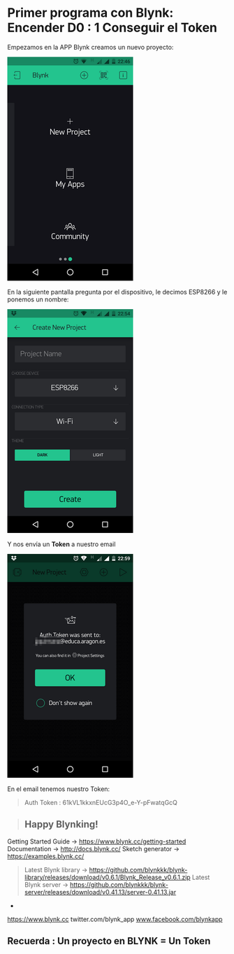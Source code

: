 # Primer programa con Blynk: Encender D0 : 1 Conseguir el Token

Empezamos en la APP Blynk creamos un nuevo proyecto:

![](/assets/Blynk5.png)

En la siguiente pantalla pregunta por el dispositivo, le decimos ESP8266 y le ponemos un nombre:

![](/assets/Blynk6.png)

Y nos envía un **Token** a nuestro email

![](/assets/Blynk7.png)

En el email tenemos nuestro Token:

>Auth Token : 61kVL1kkxnEUcG3p4O_e-Y-pFwatqGcQ

>Happy Blynking!
>-
Getting Started Guide -> https://www.blynk.cc/getting-started
Documentation -> http://docs.blynk.cc/
Sketch generator -> https://examples.blynk.cc/

>Latest Blynk library -> https://github.com/blynkkk/blynk-library/releases/download/v0.6.1/Blynk_Release_v0.6.1.zip
Latest Blynk server -> https://github.com/blynkkk/blynk-server/releases/download/v0.41.13/server-0.41.13.jar
-
https://www.blynk.cc
twitter.com/blynk_app
www.facebook.com/blynkapp
>

## Recuerda : Un proyecto en BLYNK = Un Token
